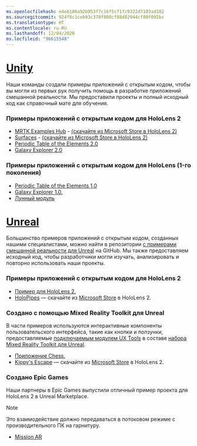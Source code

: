 ```yaml
---
ms.openlocfilehash: e4eb106a92b953f7c16f5cf1fc9322d7103ad182
ms.sourcegitcommit: 924f8c1ceb93c378f800cf88d82944cf80f092bc
ms.translationtype: HT
ms.contentlocale: ru-RU
ms.lasthandoff: 12/04/2020
ms.locfileid: "96615548"
---
```

# <a name="unity"></a>[Unity](#tab/unity)

Наши команды создали примеры приложений с открытым кодом, чтобы вы могли из первых рук получить помощь в разработке приложений смешанной реальности. Мы предоставили проекты и полный исходный код как справочный мате для обучения.

### <a name="hololens-2-open-source-sample-apps"></a>Примеры приложений с открытым кодом для HoloLens 2

* [MRTK Examples Hub](https://microsoft.github.io/MixedRealityToolkit-Unity/Documentation/README_ExampleHub.html) - [(скачайте из Microsoft Store в HoloLens 2)](https://www.microsoft.com/p/mrtk-examples-hub/9mv8c39l2sj4)
* [Surfaces](../unity/sampleapp-surfaces.md) - [(скачайте из Microsoft Store в HoloLens 2)](https://www.microsoft.com/p/surfaces/9nvkpv3sk3x0)
* [Periodic Table of the Elements 2.0](https://medium.com/@dongyoonpark/bringing-the-periodic-table-of-the-elements-app-to-hololens-2-with-mrtk-v2-a6e3d8362158)
* [Galaxy Explorer 2.0](../unity/galaxy-explorer-update.md)

### <a name="hololens-1st-gen-open-source-sample-apps"></a>Примеры приложений с открытым кодом для HoloLens (1-го поколения)

* [Periodic Table of the Elements 1.0](../unity/periodic-table-of-the-elements.md)
* [Galaxy Explorer 1.0.](../unity/galaxy-explorer.md)
* [Лунный модуль](../unity/lunar-module.md)

# <a name="unreal"></a>[Unreal](#tab/unreal)

Большинство примеров приложений с открытым кодом, созданных нашими специалистами, можно найти в репозитории [с примерами смешанной реальности для Unreal](https://github.com/microsoft/MixedReality-Unreal-Samples) на GitHub. Мы также предоставляем исходный код, чтобы разработчики могли изучать, анализировать и повторно использовать наши проекты.

### <a name="hololens-2-open-source-sample-apps"></a>Примеры приложений с открытым кодом для HoloLens 2

* [Пример для HoloLens 2.](https://github.com/microsoft/MixedReality-Unreal-Samples/tree/master/HoloLens2Example) 
* [HoloPipes](https://github.com/microsoft/MixedReality-Unreal-HoloPipes) — скачайте из [Microsoft Store](https://www.microsoft.com/p/holopipes/9mszb3nnrxn9) в HoloLens 2.

### <a name="made-with-the-mixed-reality-toolkit-for-unreal"></a>Создано с помощью Mixed Reality Toolkit для Unreal

В части примеров используются интерактивные компоненты пользовательского интерфейса, такие как кнопки и ползунки, предоставляемые [подключаемым модулем UX Tools](https://aka.ms/uxt-unreal) в составе [набора Mixed Reality Toolkit для Unreal](https://aka.ms/mrtk-unreal).

* [Приложение Chess.](https://github.com/microsoft/MixedReality-Unreal-Samples/tree/master/ChessApp)
* [Kippy's Escape](../unreal/unreal-kippys-escape.md) — скачайте из [Microsoft Store](https://www.microsoft.com/p/kippys-escape/9nbd7gl86vkd) в HoloLens 2.

### <a name="made-by-epic-games"></a>Создано Epic Games

Наши партнеры в Epic Games выпустили отличный пример проекта для HoloLens 2 в Unreal Marketplace. 

> [!NOTE] 
> Это взаимодействие должно передаваться в потоковом режиме с производительного ПК на гарнитуру.

* [Mission AR](https://docs.unrealengine.com/Resources/Showcases/MissionAR/index.html)

